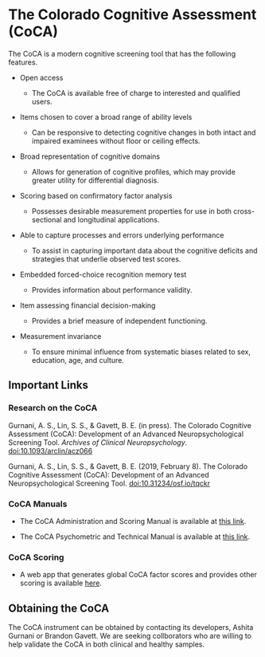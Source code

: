 # The Colorado Cognitive Assessment (CoCA)

The CoCA is a modern cognitive screening tool that has the following features.

- Open access
  - The CoCA is available free of charge to interested and qualified users. 

- Items chosen to cover a broad range of ability levels
  - Can be responsive to detecting cognitive changes in both intact and impaired examinees without floor or ceiling effects.

- Broad representation of cognitive domains
  - Allows for generation of cognitive profiles, which may provide greater utility for differential diagnosis.

- Scoring based on confirmatory factor analysis
  - Possesses desirable measurement properties for use in both cross-sectional and longitudinal applications.

- Able to capture processes and errors underlying performance
  - To assist in capturing important data about the cognitive deficits and strategies that underlie observed test scores.

- Embedded forced-choice recognition memory test
  - Provides information about performance validity.

- Item assessing financial decision-making
  - Provides a brief measure of independent functioning.

- Measurement invariance
  - To ensure minimal influence from systematic biases related to sex, education, age, and culture.

## Important Links

### Research on the CoCA

Gurnani, A. S., Lin, S. S., & Gavett, B. E. (in press). The Colorado Cognitive Assessment (CoCA): Development of an Advanced Neuropsychological Screening Tool. *Archives of Clinical Neuropsychology*. [doi:10.1093/arclin/acz066](https://academic.oup.com/acn/advance-article/doi/10.1093/arclin/acz066/5618664?guestAccessKey=e3e0ddb2-6467-4f69-9952-ad5939b52931)

Gurnani, A. S., Lin, S. S., & Gavett, B. E. (2019, February 8). The Colorado Cognitive Assessment (CoCA): Development of an Advanced Neuropsychological Screening Tool. [doi:10.31234/osf.io/tqckr](https://doi.org/10.31234/osf.io/tqckr)

### CoCA Manuals

- The CoCA Administration and Scoring Manual is available at [this link](CoCA_Manual.md).

- The CoCA Psychometric and Technical Manual is available at [this link](CoCA_Tech.md).

### CoCA Scoring

- A web app that generates global CoCA factor scores and provides other scoring is available [here](https://neuropsych.shinyapps.io/CoCA/).

## Obtaining the CoCA

The CoCA instrument can be obtained by contacting its developers, Ashita Gurnani or Brandon Gavett. We are seeking collborators who are willing to help validate the CoCA in both clinical and healthy samples.
